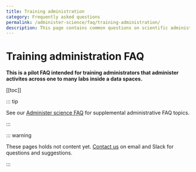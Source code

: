 ```yaml
---
title: Training administration
category: Frequently asked questions
permalink: /administer-science/faq/training-administration/
description: This page contains common questions on scientific administration in HUNT Cloud.
---
```


# Training administration FAQ

**This is a pilot FAQ intended for training administrators that administer activites across one to many labs inside a data spaces.**

[[toc]]

::: tip 

See our [Administer science FAQ](/administer-science/faq) for supplemental administrative FAQ topics.

:::


::: warning 

These pages holds not content yet. [Contact us](/contact) on email and Slack for questions and suggestions.

:::
